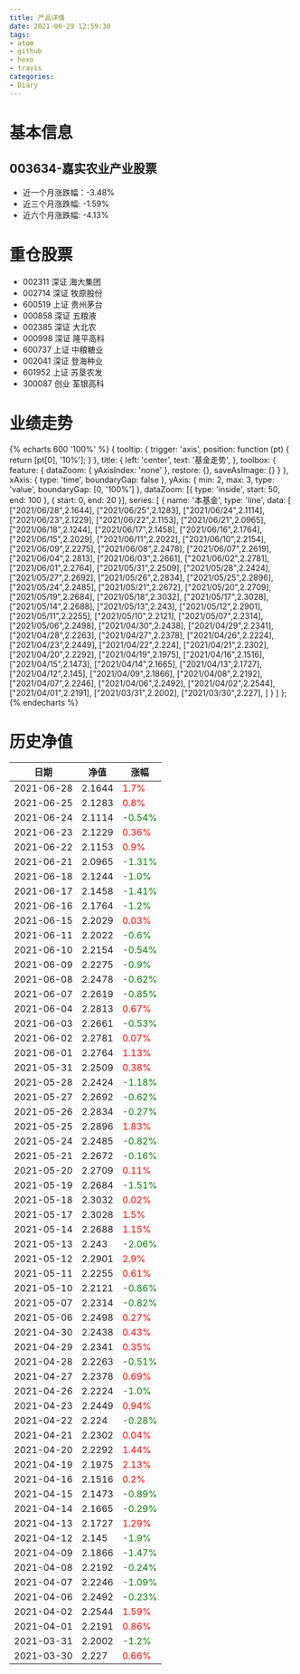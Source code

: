 ```yaml
---
title: 产品详情
date: 2021-06-29 12:59:30
tags:
- atom
- github
- hexo
- travis
categories:
- Diary
---
```


# 基本信息
## 003634-嘉实农业产业股票
- 近一个月涨跌幅：-3.48%
- 近三个月涨跌幅: -1.59%
- 近六个月涨跌幅: -4.13%

# 重仓股票
- 002311 深证 海大集团
- 002714 深证 牧原股份
- 600519 上证 贵州茅台
- 000858 深证 五粮液
- 002385 深证 大北农
- 000998 深证 隆平高科
- 600737 上证 中粮糖业
- 002041 深证 登海种业
- 601952 上证 苏垦农发
- 300087 创业 荃银高科
# 业绩走势

{% echarts 600 '100%' %}
{
  tooltip: {
        trigger: 'axis',
        position: function (pt) {
            return [pt[0], '10%'];
        }
    },
    title: {
        left: 'center',
        text: '基金走势',
    },
    toolbox: {
        feature: {
            dataZoom: {
                yAxisIndex: 'none'
            },
            restore: {},
            saveAsImage: {}
        }
    },
    xAxis: {
        type: 'time',
        boundaryGap: false
    },
    yAxis: {
        min: 2,
        max: 3,
        type: 'value',
        boundaryGap: [0, '100%']
    },
    dataZoom: [{
        type: 'inside',
        start: 50,
        end: 100
    }, {
        start: 0,
        end: 20
    }],
    series: [
        {
            name: '本基金',
            type: 'line',
            data: [
["2021/06/28",2.1644],
["2021/06/25",2.1283],
["2021/06/24",2.1114],
["2021/06/23",2.1229],
["2021/06/22",2.1153],
["2021/06/21",2.0965],
["2021/06/18",2.1244],
["2021/06/17",2.1458],
["2021/06/16",2.1764],
["2021/06/15",2.2029],
["2021/06/11",2.2022],
["2021/06/10",2.2154],
["2021/06/09",2.2275],
["2021/06/08",2.2478],
["2021/06/07",2.2619],
["2021/06/04",2.2813],
["2021/06/03",2.2661],
["2021/06/02",2.2781],
["2021/06/01",2.2764],
["2021/05/31",2.2509],
["2021/05/28",2.2424],
["2021/05/27",2.2692],
["2021/05/26",2.2834],
["2021/05/25",2.2896],
["2021/05/24",2.2485],
["2021/05/21",2.2672],
["2021/05/20",2.2709],
["2021/05/19",2.2684],
["2021/05/18",2.3032],
["2021/05/17",2.3028],
["2021/05/14",2.2688],
["2021/05/13",2.243],
["2021/05/12",2.2901],
["2021/05/11",2.2255],
["2021/05/10",2.2121],
["2021/05/07",2.2314],
["2021/05/06",2.2498],
["2021/04/30",2.2438],
["2021/04/29",2.2341],
["2021/04/28",2.2263],
["2021/04/27",2.2378],
["2021/04/26",2.2224],
["2021/04/23",2.2449],
["2021/04/22",2.224],
["2021/04/21",2.2302],
["2021/04/20",2.2292],
["2021/04/19",2.1975],
["2021/04/16",2.1516],
["2021/04/15",2.1473],
["2021/04/14",2.1665],
["2021/04/13",2.1727],
["2021/04/12",2.145],
["2021/04/09",2.1866],
["2021/04/08",2.2192],
["2021/04/07",2.2246],
["2021/04/06",2.2492],
["2021/04/02",2.2544],
["2021/04/01",2.2191],
["2021/03/31",2.2002],
["2021/03/30",2.227],
]
        }
    ]
};
{% endecharts %}

# 历史净值

| 日期 | 净值 | 涨幅 |
| --- | --- | --- |
|2021-06-28|2.1644|<font color=red>1.7%</font>|
|2021-06-25|2.1283|<font color=red>0.8%</font>|
|2021-06-24|2.1114|<font color=green>-0.54%</font>|
|2021-06-23|2.1229|<font color=red>0.36%</font>|
|2021-06-22|2.1153|<font color=red>0.9%</font>|
|2021-06-21|2.0965|<font color=green>-1.31%</font>|
|2021-06-18|2.1244|<font color=green>-1.0%</font>|
|2021-06-17|2.1458|<font color=green>-1.41%</font>|
|2021-06-16|2.1764|<font color=green>-1.2%</font>|
|2021-06-15|2.2029|<font color=red>0.03%</font>|
|2021-06-11|2.2022|<font color=green>-0.6%</font>|
|2021-06-10|2.2154|<font color=green>-0.54%</font>|
|2021-06-09|2.2275|<font color=green>-0.9%</font>|
|2021-06-08|2.2478|<font color=green>-0.62%</font>|
|2021-06-07|2.2619|<font color=green>-0.85%</font>|
|2021-06-04|2.2813|<font color=red>0.67%</font>|
|2021-06-03|2.2661|<font color=green>-0.53%</font>|
|2021-06-02|2.2781|<font color=red>0.07%</font>|
|2021-06-01|2.2764|<font color=red>1.13%</font>|
|2021-05-31|2.2509|<font color=red>0.38%</font>|
|2021-05-28|2.2424|<font color=green>-1.18%</font>|
|2021-05-27|2.2692|<font color=green>-0.62%</font>|
|2021-05-26|2.2834|<font color=green>-0.27%</font>|
|2021-05-25|2.2896|<font color=red>1.83%</font>|
|2021-05-24|2.2485|<font color=green>-0.82%</font>|
|2021-05-21|2.2672|<font color=green>-0.16%</font>|
|2021-05-20|2.2709|<font color=red>0.11%</font>|
|2021-05-19|2.2684|<font color=green>-1.51%</font>|
|2021-05-18|2.3032|<font color=red>0.02%</font>|
|2021-05-17|2.3028|<font color=red>1.5%</font>|
|2021-05-14|2.2688|<font color=red>1.15%</font>|
|2021-05-13|2.243|<font color=green>-2.06%</font>|
|2021-05-12|2.2901|<font color=red>2.9%</font>|
|2021-05-11|2.2255|<font color=red>0.61%</font>|
|2021-05-10|2.2121|<font color=green>-0.86%</font>|
|2021-05-07|2.2314|<font color=green>-0.82%</font>|
|2021-05-06|2.2498|<font color=red>0.27%</font>|
|2021-04-30|2.2438|<font color=red>0.43%</font>|
|2021-04-29|2.2341|<font color=red>0.35%</font>|
|2021-04-28|2.2263|<font color=green>-0.51%</font>|
|2021-04-27|2.2378|<font color=red>0.69%</font>|
|2021-04-26|2.2224|<font color=green>-1.0%</font>|
|2021-04-23|2.2449|<font color=red>0.94%</font>|
|2021-04-22|2.224|<font color=green>-0.28%</font>|
|2021-04-21|2.2302|<font color=red>0.04%</font>|
|2021-04-20|2.2292|<font color=red>1.44%</font>|
|2021-04-19|2.1975|<font color=red>2.13%</font>|
|2021-04-16|2.1516|<font color=red>0.2%</font>|
|2021-04-15|2.1473|<font color=green>-0.89%</font>|
|2021-04-14|2.1665|<font color=green>-0.29%</font>|
|2021-04-13|2.1727|<font color=red>1.29%</font>|
|2021-04-12|2.145|<font color=green>-1.9%</font>|
|2021-04-09|2.1866|<font color=green>-1.47%</font>|
|2021-04-08|2.2192|<font color=green>-0.24%</font>|
|2021-04-07|2.2246|<font color=green>-1.09%</font>|
|2021-04-06|2.2492|<font color=green>-0.23%</font>|
|2021-04-02|2.2544|<font color=red>1.59%</font>|
|2021-04-01|2.2191|<font color=red>0.86%</font>|
|2021-03-31|2.2002|<font color=green>-1.2%</font>|
|2021-03-30|2.227|<font color=red>0.66%</font>|
